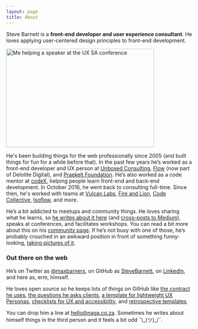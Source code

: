 ```yaml
---
layout: page
title: About
---
```


Steve Barnett is a **front-end developer and user experience consultant**. He loves applying user-centered design principles to front-end development.

<a href="https://naga.co.za/wp-content/uploads/2016/09/IMG_1422.jpg"><img src="https://naga.co.za/wp-content/uploads/2016/09/IMG_1422-400x266.jpg" alt="Me helping a speaker at the UX SA conference" width="400" height="266" class="pull-left pop-left" /></a>

He's been building things for the web professionally since 2005 (and built things for fun for a while before that). In the past few years he’s worked as a front-end developer and UX person at [Unboxed Consulting](https://unboxed.co/), [Flow](http://www.userexperience.co.za/) (now part of Deloitte Digital), and [Praekelt Foundation](http://praekelt.org/). He’s also worked as a code mentor at [codeX](http://www.projectcodex.co/), helping people learn front-end and back-end development. In October 2016, he went back to consulting full-time. Since then, he's worked with teams at [Vulcan Labs](http://www.vulcanlabs.com/), [Fire and Lion](https://fireandlion.com), [Code Collective](https://codecollective.com/), [Isoflow](http://isoflow.co.za/), and more.

He’s a bit addicted to meetups and community things. He loves sharing what he learns, so [he writes about it here](/archive/) (and [cross-posts to Medium](https://medium.com/@maxbarners)), speaks at conferences, and facilitates workshops. You can read a bit more about this on his [community page](https://naga.co.za/community/). If he’s not busy with one of those, he’s probably crouched in an awkward position in front of something funny-looking, [taking pictures of it](https://www.instagram.com/maxbarners/).

### Out there on the web

He’s on Twitter as [@maxbarners](https://twitter.com/maxbarners), on GitHub as [SteveBarnett](https://github.com/SteveBarnett/), on [LinkedIn](https://za.linkedin.com/in/steve-barnett-2a924a4a), and here as, erm, himself.

He loves open source so he keeps lots of things on GitHub like [the contract he uses](https://github.com/SteveBarnett/Contract), [the questions he asks clients](https://github.com/SteveBarnett/Client-Questionnaire), [a template for lightweight UX Personas](https://github.com/SteveBarnett/Personas-Template), [checklists for UX and accessibility](https://github.com/SteveBarnett/Checklists), and [retrospective templates](https://github.com/SteveBarnett/Freelancer-Friday-Flections).

You can drop him a line at [hello@naga.co.za](mailto:hello@naga.co.za). Sometimes he writes about himself things in the third person and it feels a bit odd ¯\\\_(ツ)_/¯.
